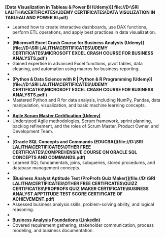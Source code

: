  **[Data Visualization in Tableau & Power BI (Udemy)]( file://D:\\SRI LALITHA\CERTIFICATES\UDEMY CERTIFICATES\DATA VISULIZATION IN TABLEAU AND POWER BI.pdf)**
- Learned how to create interactive dashboards, use DAX functions, perform ETL operations, and apply best practices in data visualization.
-
- **[Microsoft Excel Crash Course for Business Analysts (Udemy)](file://D:\\SRI LALITHA\CERTIFICATES\UDEMY CERTIFICATES\MICROSOFT EXCEL CRASH COURSE FOR BUSINESS ANALYSTS.pdf )**
- Gained expertise in advanced Excel functions, pivot tables, data cleaning, and automation using macros for business reporting.  
-
-  **[Python & Data Science with R | Python & R Programming (Udemy)](file://D:\\SRI LALITHA\CERTIFICATES\UDEMY CERTIFICATES\MICROSOFT EXCEL CRASH COURSE FOR BUSINESS ANALYSTS.pdf )**
- Mastered Python and R for data analysis, including NumPy, Pandas, data manipulation, visualization, and basic machine learning concepts.  
-
- **[Agile Scrum Master Certification (Udemy)](file:///D:/SRI%20LALITHA/CERTIFICATES/UDEMY%20CERTIFICATES/AGILE%20SCRUM%20MASTER%20CERTIFICATION.pdf )**
- Understood Agile methodologies, Scrum framework, sprint planning, backlog refinement, and the roles of Scrum Master, Product Owner, and Development Team.
-
- **[Oracle SQL Concepts and Commands (EDUCBA)](file://D:\\SRI LALITHA\CERTIFICATES\OTHER FREE CERTIFICATES\COMPREHENSIVE COURSE ON ORACLE SQL CONCEPTS AND COMMANDS.pdf)**
- Learned SQL fundamentals, joins, subqueries, stored procedures, and database management concepts.  
-
- **[Business Analyst Aptitude Test (ProProfs Quiz Maker)](file://D:\\SRI LALITHA\CERTIFICATES\OTHER FREE CERTIFICATES\QUIZZ CERTIFICATES\PROPROFS QUIZ MAKER CERTIFICATE\BUSINESS ANALYST APPTITUDE TEST SCORE 
     CERTIFICATE OF ACHIEVEMENT.pdf)**
- Assessed business analysis skills, problem-solving ability, and logical reasoning.  
-
- **[Business Analysis Foundations (LinkedIn)](https://www.linkedin.com/learning/certificates/ad69369265900288282b12cf9cf3733458ff79d53e9df919467b543a78d89c0d)**
- Covered requirement gathering, stakeholder communication, process modeling, and business documentation.  

